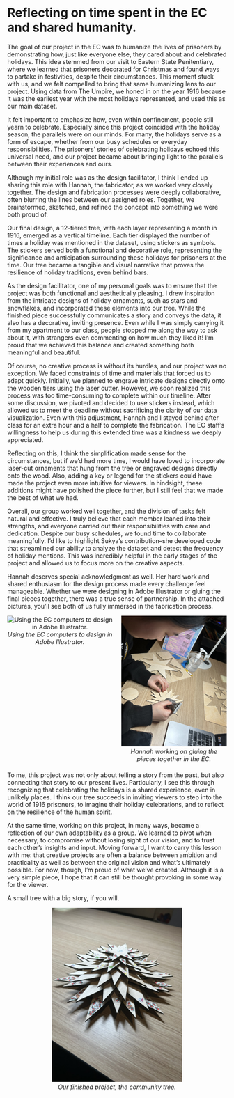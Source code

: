 # Reflecting on time spent in the EC and shared humanity.

The goal of our project in the EC was to humanize the lives of prisoners by demonstrating how, just like everyone else, they cared about and celebrated holidays. This idea stemmed from our visit to Eastern State Penitentiary, where we learned that prisoners decorated for Christmas and found ways to partake in festivities, despite their circumstances. This moment stuck with us, and we felt compelled to bring that same humanizing lens to our project. Using data from The Umpire, we honed in on the year 1916 because it was the earliest year with the most holidays represented, and used this as our main dataset.

It felt important to emphasize how, even within confinement, people still yearn to celebrate. Especially since this project coincided with the holiday season, the parallels were on our minds. For many, the holidays serve as a form of escape, whether from our busy schedules or everyday responsibilities. The prisoners’ stories of celebrating holidays echoed this universal need, and our project became about bringing light to the parallels between their experiences and ours.
 
Although my initial role was as the design facilitator, I think I ended up sharing this role with Hannah, the fabricator, as we worked very closely together. The design and fabrication processes were deeply collaborative, often blurring the lines between our assigned roles. Together, we brainstormed, sketched, and refined the concept into something we were both proud of.

Our final design, a 12-tiered tree, with each layer representing a month in 1916, emerged as a vertical timeline. Each tier displayed the number of times a holiday was mentioned in the dataset, using stickers as symbols. The stickers served both a functional and decorative role, representing the significance and anticipation surrounding these holidays for prisoners at the time. Our tree became a tangible and visual narrative that proves the resilience of holiday traditions, even behind bars.

As the design facilitator, one of my personal goals was to ensure that the project was both functional and aesthetically pleasing. I drew inspiration from the intricate designs of holiday ornaments, such as stars and snowflakes, and incorporated these elements into our tree. While the finished piece successfully communicates a story and conveys the data, it also has a decorative, inviting presence. Even while I was simply carrying it from my apartment to our class, people stopped me along the way to ask about it, with strangers even commenting on how much they liked it! I’m proud that we achieved this balance and created something both meaningful and beautiful.

Of course, no creative process is without its hurdles, and our project was no exception. We faced constraints of time and materials that forced us to adapt quickly. Initially, we planned to engrave intricate designs directly onto the wooden tiers using the laser cutter. However, we soon realized this process was too time-consuming to complete within our timeline. After some discussion, we pivoted and decided to use stickers instead, which allowed us to meet the deadline without sacrificing the clarity of our data visualization. Even with this adjustment, Hannah and I stayed behind after class for an extra hour and a half to complete the fabrication. The EC staff’s willingness to help us during this extended time was a kindness we deeply appreciated.

Reflecting on this, I think the simplification made sense for the circumstances, but if we’d had more time, I would have loved to incorporate laser-cut ornaments that hung from the tree or engraved designs directly onto the wood. Also, adding a key or legend for the stickers could have made the project even more intuitive for viewers. In hindsight, these additions might have polished the piece further, but I still feel that we made the best of what we had.

Overall, our group worked well together, and the division of tasks felt natural and effective. I truly believe that each member leaned into their strengths, and everyone carried out their responsibilities with care and dedication. Despite our busy schedules, we found time to collaborate meaningfully. I’d like to highlight Sukya’s contribution–she developed code that streamlined our ability to analyze the dataset and detect the frequency of holiday mentions. This was incredibly helpful in the early stages of the project and allowed us to focus more on the creative aspects.

Hannah deserves special acknowledgment as well. Her hard work and shared enthusiasm for the design process made every challenge feel manageable. Whether we were designing in Adobe Illustrator or gluing the final pieces together, there was a true sense of partnership. In the attached pictures, you’ll see both of us fully immersed in the fabrication process.

<div style="display: flex; justify-content: center; gap: 20px; margin-bottom: 20px; text-align: center;">
  <figure style="margin: 0;">
    <img src="meintheec.jpeg" alt="Using the EC computers to design in Adobe Illustrator." width="300" height="300">
    <figcaption style="font-style: italic;">Using the EC computers to design in Adobe Illustrator.</figcaption>
  </figure>
  <figure style="margin: 0;">
    <img src="hannahinec.jpeg" alt="Hannah working on gluing the pieces together." width="300" height="300">
    <figcaption style="font-style: italic;">Hannah working on gluing the pieces together in the EC.</figcaption>
  </figure>
</div>


To me, this project was not only about telling a story from the past, but also connecting that story to our present lives. Particularly, I see this through recognizing that celebrating the holidays is a shared experience, even in unlikely places. I think our tree succeeds in inviting viewers to step into the world of 1916 prisoners, to imagine their holiday celebrations, and to reflect on the resilience of the human spirit.

At the same time, working on this project, in many ways, became a reflection of our own adaptability as a group. We learned to pivot when necessary, to compromise without losing sight of our vision, and to trust each other’s insights and input. Moving forward, I want to carry this lesson with me: that creative projects are often a balance between ambition and practicality as well as between the original vision and what’s ultimately possible. For now, though, I’m proud of what we’ve created. Although it is a very simple piece, I hope that it can still be thought provoking in some way for the viewer. 

A small tree with a big story, if you will.
<div style="display: flex; justify-content: center; gap: 20px; margin-bottom: 20px; text-align: center;">
  <figure style="margin: 0;">
    <img src="communitytree.jpeg" alt="A wooden laser-cut tree consisting of 12 layers, adorned with various stickers representing different holidays." width="300">
    <figcaption style="font-style: italic;">Our finished project, the community tree.</figcaption>
  </figure>
</div>
